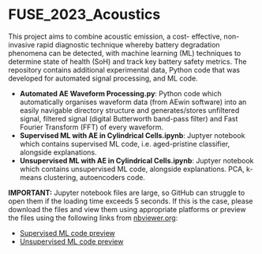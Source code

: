 # FUSE_2023_Acoustics

This project aims to combine acoustic emission, a cost- effective, non-invasive rapid diagnostic technique whereby battery degradation phenomena can be detected, with machine learning (ML) techniques to determine state of health (SoH) and track key battery safety metrics. The repository contains additional experimental data, Python code that was developed for automated signal processing, and ML code.

- **Automated AE Waveform Processing.py**: Python code which automatically organises waveform data (from AEwin software) into an easily navigable directory structure and generates/stores unfiltered signal, filtered signal (digital Butterworth band-pass filter) and Fast Fourier Transform (FFT) of every waveform.
- **Supervised ML with AE in Cylindrical Cells.ipynb**: Juptyer notebook which contains supervised ML code, i.e. aged-pristine classifier, alongside explanations.
- **Unsupervised ML with AE in Cylindrical Cells.ipynb**: Juptyer notebook which contains unsupervised ML code, alongside explanations. PCA, k-means clustering, autoencoders code.

**IMPORTANT:** Jupyter notebook files are large, so GitHub can struggle to open them if the loading time exceeds 5 seconds. If this is the case, please download the files and view them using appropriate platforms or preview the files using the following links from [nbviewer.org](nbviewer.org):

- [Supervised ML code preview](https://nbviewer.org/github/seungbinjoo/FUSE_2023_Acoustics/blob/main/Supervised%20ML%20with%20AE%20in%20Cylindrical%20Cells.ipynb)
- [Unsupervised ML code preview](https://nbviewer.org/github/seungbinjoo/FUSE_2023_Acoustics/blob/main/Unsupervised%20ML%20with%20AE%20in%20Cylindrical%20Cells.ipynb)

